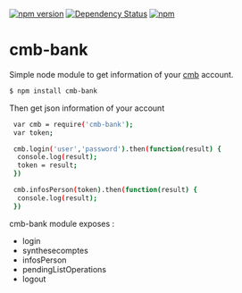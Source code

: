 [![npm version](https://badge.fury.io/js/cmb-bank.svg)](https://badge.fury.io/js/cmb-bank) [![Dependency Status](https://david-dm.org/seb0uil/cmb-bank.svg)](https://david-dm.org/seb0uil/cmb-bank) [![npm](https://img.shields.io/npm/dm/cmb-bank.svg?maxAge=2592000)](https://www.npmjs.com/package/cmb-bank)

cmb-bank
================

Simple node module to get information of your [cmb](http://www.cmb.fr) account.

```bash
$ npm install cmb-bank
```

Then get json information of your account
```bash
 var cmb = require('cmb-bank');
 var token;

 cmb.login('user','password').then(function(result) {
  console.log(result);
  token = result;
 })

 cmb.infosPerson(token).then(function(result) {
  console.log(result);
 })
```


cmb-bank module exposes :
 * login
 * synthesecomptes
 * infosPerson
 * pendingListOperations
 * logout

